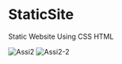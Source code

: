 # StaticSite
Static Website Using CSS HTML


![Assi2](https://user-images.githubusercontent.com/84221186/216892319-c67d705a-bb5b-4410-b995-a947db54d4fa.jpg)
![Assi2-2](https://user-images.githubusercontent.com/84221186/216892328-332b11a5-7222-44e4-8cfe-a0e4abc838a9.jpg)
